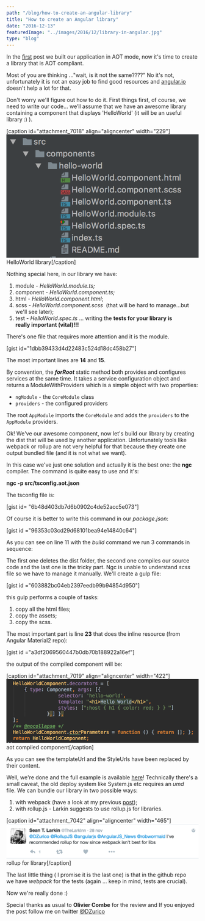 ```yaml
---
path: "/blog/how-to-create-an-angular-library"
title: "How to create an Angular library"
date: "2016-12-13"
featuredImage: "../images/2016/12/library-in-angular.jpg"
type: "blog"
---
```


In the [first](http://www.dzurico.com/angular-aot-webpack-lazy-loading/) post we built our application in AOT mode, now it's time to create a library that is AOT compliant.

Most of you are thinking ..."wait, is it not the same????" No it's not, unfortunately it is not an easy job to find good resources and [angular.io](http://www.angular.io) doesn't help a lot for that.

Don't worry we'll figure out how to do it. First things first, of course, we need to write our code... we’ll assume that we have an awesome library containing a component that displays 'HelloWorld' (it will be an useful library :) ).

\[caption id="attachment_7018" align="aligncenter" width="229"\]![HelloWorld library](../images/2016/12/Screen-Shot-2016-12-13-at-21.02.49.png) HelloWorld library\[/caption\]

Nothing special here, in our library we have:

1. module - _HelloWorld.module.ts;_
2. component - _HelloWorld.component.ts;_
3. html - _HelloWorld.component.html_;
4. scss - _HelloWorld.component.scss_  (that will be hard to manage...but we'll see later);
5. test - _HelloWorld.spec.ts_ ... writing the **tests for your library is really important (vital)!!!**

There's one file that requires more attention and it is the module.

\[gist id="1dbb39433d4d22483c524d18dc458b27"\]

The most important lines are **14** and **15**.

By convention, the **_forRoot_** static method both provides and configures services at the same time. It takes a service configuration object and returns a ModuleWithProviders which is a simple object with two properties:

- `ngModule` - the `CoreModule` class
- `providers` - the configured providers

The root `AppModule` imports the `CoreModule` and adds the `providers` to the `AppModule` providers.

Ok! We've our awesome component, now let's build our library by creating the dist that will be used by another application. Unfortunately tools like webpack or rollup are not very helpful for that because they create one output bundled file (and it is not what we want).

In this case we've just one solution and actually it is the best one: the **ngc** compiler. The command is quite easy to use and it's:

**ngc -p src/tsconfig.aot.json**

The tsconfig file is:

\[gist id= "6b48d403db7d6b0902c4de52acc5e073"\]

Of course it is better to write this command in our _package.json_:

\[gist id ="96353c03cd29d68101bea94e14840c64"\]

As you can see on line 11 with the _build_ command we run 3 commands in sequence:

The first one deletes the dist folder, the second one compiles our source code and the last one is the tricky part. Ngc is unable to understand *scss* file so we have to manage it manually. We'll create a gulp file:

\[gist id ="603882bc04eb2397eedb99b94854d950"\]

this gulp performs a couple of tasks:

1. copy all the html files;
2. copy the assets;
3. copy the scss.

The most important part is line **23** that does the inline resource (from Angular Material2 repo):

\[gist id ="a3df2069560447b0db70b188922a16ef"\]

the output of the compiled component will be:

\[caption id="attachment_7019" align="aligncenter" width="422"\]![aot compiled component](../images/2016/12/Screen-Shot-2016-12-13-at-21.40.43.png) aot compiled component\[/caption\]

As you can see the templateUrl and the StyleUrls have been replaced by their content.

Well, we're done and the full example is available [here](https://github.com/daniele-zurico/angular2-library)! Technically there's a small caveat, the old deploy system like System.js etc requires an *umd* file. We can bundle our library in two possible ways:

1. with webpack (have a look at my previous [post](http://www.dzurico.com/angular-aot-webpack-lazy-loading/));
2. with rollup.js - Larkin suggests to use rollup.js for libraries.

\[caption id="attachment_7042" align="aligncenter" width="465"\]![rollup for library](../images/2016/12/Screen-Shot-2016-12-13-at-23.10.19.png) rollup for library\[/caption\]

The last little thing ( I promise it is the last one) is that in the github repo we have _webpack_ for the tests (again ... keep in mind, tests are crucial).

Now we're really done :)

Special thanks as usual to **Olivier Combe** for the review and If you enjoyed the post follow me on twitter [@DZurico](https://twitter.com/dzurico)
